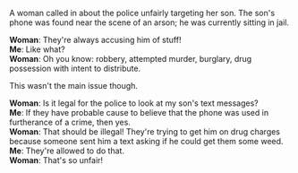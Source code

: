 A woman called in about the police unfairly targeting her son. The son's phone was found near the scene of an arson; he was currently sitting in jail.

**Woman**: They're always accusing him of stuff!<br />
**Me**: Like what?<br />
**Woman**: Oh you know: robbery, attempted murder, burglary, drug possession with intent to distribute.

This wasn't the main issue though.

**Woman**: Is it legal for the police to look at my son's text messages?<br />
**Me**: If they have probable cause to believe that the phone was used in furtherance of a crime, then yes.<br />
**Woman**: That should be illegal! They're trying to get him on drug charges because someone sent him a text asking if he could get them some weed.<br />
**Me**: They're allowed to do that.<br />
**Woman**: That's so unfair!<br />
